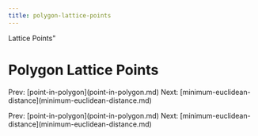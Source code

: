 ```yaml
---
title: polygon-lattice-points
---
```


Lattice Points\"

# Polygon Lattice Points

Prev: \[point-in-polygon](point-in-polygon.md)
Next:
\[minimum-euclidean-distance](minimum-euclidean-distance.md)

Prev: \[point-in-polygon](point-in-polygon.md)
Next:
\[minimum-euclidean-distance](minimum-euclidean-distance.md)
